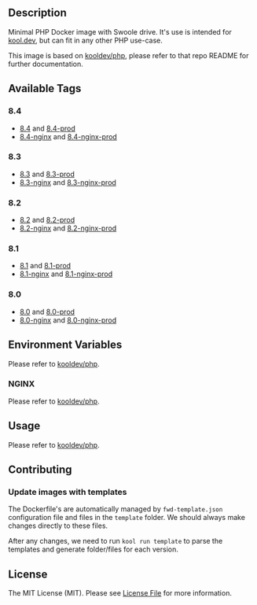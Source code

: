 ## Description

Minimal PHP Docker image with Swoole drive. It's use is intended for [kool.dev](https://github.com/kool-dev/kool), but can fit in any other PHP use-case.

This image is based on [kooldev/php](https://github.com/kool-dev/docker-php), please refer to that repo README for further documentation.

## Available Tags

### 8.4

- [8.4](https://github.com/kool-dev/docker-php-swoole/blob/master/8.4-swoole/Dockerfile) and [8.4-prod](https://github.com/kool-dev/docker-php-swoole/blob/master/8.4-swoole-prod/Dockerfile)
- [8.4-nginx](https://github.com/kool-dev/docker-php-swoole/blob/master/8.4-swoole-nginx/Dockerfile) and [8.4-nginx-prod](https://github.com/kool-dev/docker-php-swoole/blob/master/8.4-swoole-nginx-prod/Dockerfile)

### 8.3

- [8.3](https://github.com/kool-dev/docker-php-swoole/blob/master/8.3-swoole/Dockerfile) and [8.3-prod](https://github.com/kool-dev/docker-php-swoole/blob/master/8.3-swoole-prod/Dockerfile)
- [8.3-nginx](https://github.com/kool-dev/docker-php-swoole/blob/master/8.3-swoole-nginx/Dockerfile) and [8.3-nginx-prod](https://github.com/kool-dev/docker-php-swoole/blob/master/8.3-swoole-nginx-prod/Dockerfile)

### 8.2

- [8.2](https://github.com/kool-dev/docker-php-swoole/blob/master/8.2-swoole/Dockerfile) and [8.2-prod](https://github.com/kool-dev/docker-php-swoole/blob/master/8.2-swoole-prod/Dockerfile)
- [8.2-nginx](https://github.com/kool-dev/docker-php-swoole/blob/master/8.2-swoole-nginx/Dockerfile) and [8.2-nginx-prod](https://github.com/kool-dev/docker-php-swoole/blob/master/8.2-swoole-nginx-prod/Dockerfile)

### 8.1

- [8.1](https://github.com/kool-dev/docker-php-swoole/blob/master/8.1-swoole/Dockerfile) and [8.1-prod](https://github.com/kool-dev/docker-php-swoole/blob/master/8.1-swoole-prod/Dockerfile)
- [8.1-nginx](https://github.com/kool-dev/docker-php-swoole/blob/master/8.1-swoole-nginx/Dockerfile) and [8.1-nginx-prod](https://github.com/kool-dev/docker-php-swoole/blob/master/8.1-swoole-nginx-prod/Dockerfile)

### 8.0

- [8.0](https://github.com/kool-dev/docker-php-swoole/blob/master/8.0-swoole/Dockerfile) and [8.0-prod](https://github.com/kool-dev/docker-php-swoole/blob/master/8.0-swoole-prod/Dockerfile)
- [8.0-nginx](https://github.com/kool-dev/docker-php-swoole/blob/master/8.0-swoole-nginx/Dockerfile) and [8.0-nginx-prod](https://github.com/kool-dev/docker-php-swoole/blob/master/8.0-swoole-nginx-prod/Dockerfile)

## Environment Variables

Please refer to [kooldev/php](https://github.com/kool-dev/docker-php).

### NGINX

Please refer to [kooldev/php](https://github.com/kool-dev/docker-php).

## Usage

Please refer to [kooldev/php](https://github.com/kool-dev/docker-php).

## Contributing

### Update images with templates

The Dockerfile's are automatically managed by `fwd-template.json` configuration file and files in the `template` folder. We should always make changes directly to these files.

After any changes, we need to run `kool run template` to parse the templates and generate folder/files for each version.

## License

The MIT License (MIT). Please see [License File](LICENSE.md) for more information.
